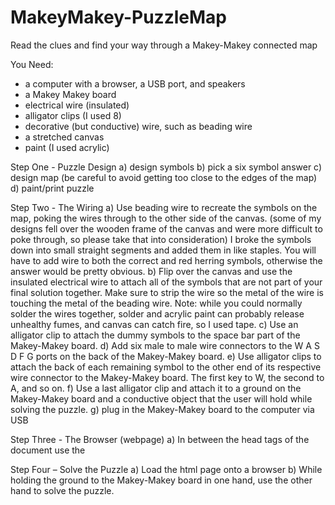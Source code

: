 # MakeyMakey-PuzzleMap
Read the clues and find your way through a Makey-Makey connected map

You Need:<br>
<ul>
<li>a computer with a browser, a USB port, and speakers</li>
<li>a Makey Makey board</li>
<li>electrical wire (insulated)</li>
<li>alligator clips (I used 8)</li>
<li>decorative (but conductive) wire, such as beading wire</li>
<li>a stretched canvas</li>
<li>paint (I used acrylic)</li>
</ul>

Step One - Puzzle Design
a)	design symbols
b)	pick a six symbol answer
c)	design map (be careful to avoid getting too close to the edges of the map)
d)	paint/print puzzle

Step Two - The Wiring
a)	Use beading wire to recreate the symbols on the map, poking the wires through to the other side of the canvas.
(some of my designs fell over the wooden frame of the canvas and were more difficult to poke through, so please take that into consideration)
I broke the symbols down into small straight segments and added them in like staples.
You will have to add wire to both the correct and red herring symbols, otherwise the answer would be pretty obvious.
b)	Flip over the canvas and use the insulated electrical wire to attach all of the symbols that are not part of your final solution together.
Make sure to strip the wire so the metal of the wire is touching the metal of the beading wire.
Note: while you could normally solder the wires together, solder and acrylic paint can probably release unhealthy fumes, and canvas can catch fire, so I used tape.
c)	Use an alligator clip to attach the dummy symbols to the space bar part of the Makey-Makey board.
d)	Add six male to male wire connectors to the W A S D F G ports on the back of the Makey-Makey board. 
e)	Use alligator clips to attach the back of each remaining symbol to the other end of its respective wire connector to the Makey-Makey board. The first key to W, the second to A, and so on.
f)	Use a last alligator clip and attach it to a ground on the Makey-Makey board and a conductive object that the user will hold while solving the puzzle.
g)	plug in the Makey-Makey board to the computer via USB

Step Three -  The Browser (webpage)
a)	In between the head tags of the document use the <audio> tag to preload any sound you want to play when the puzzle is solved
b)	Write a JavaScript script that listens for “key downs” from the keyboard, stores the entries and checks them against an expected password.
In my code the end goal is "W,A,S,D,F,G" and every time a new key is pressed on the map, the value is pushed onto the end of the 6 value password array and the oldest entry is shifted off. The function that pushes and shifts the array does not accept the same key twice in a row to allow for the player accidentally pressing the same key multiple times.
If the password is correct the browser plays the selected sound.
(please see index.html for more detailed comments on how the JavaScript works)

Step Four – Solve the Puzzle
a)	Load the html page onto a browser
b)	While holding the ground to the Makey-Makey board in one hand, use the other hand to solve the puzzle. 
